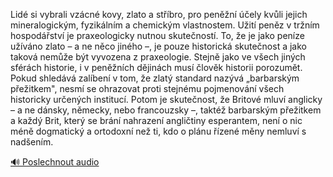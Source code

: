 
Lidé si vybrali vzácné kovy, zlato a stříbro, pro peněžní účely kvůli jejich mineralogickým, fyzikálním a chemickým vlastnostem. Užití peněz v tržním hospodářství je praxeologicky nutnou skutečností. To, že je jako peníze užíváno zlato – a ne něco jiného –, je pouze historická skutečnost a jako taková nemůže být vyvozena z praxeologie. Stejně jako ve všech jiných sférách historie, i v peněžních dějinách musí člověk historii porozumět. Pokud shledává zalíbení v tom, že zlatý standard nazývá „barbarským přežitkem", nesmí se ohrazovat proti stejnému pojmenování všech historicky určených institucí. Potom je skutečnost, že Britové mluví anglicky – a ne dánsky, německy, nebo francouzsky –, taktéž barbarským přežitkem a každý Brit, který se brání nahrazení angličtiny esperantem, není o nic méně dogmatický a ortodoxní než ti, kdo o plánu řízené měny nemluví s nadšením.

[🔊 Poslechnout audio](/data/7-paragraphs/audio/chapter_86/para_002-Lid-si-vybrali-vzcn-kovy-zlato-a-stbro-pro.mp3)
